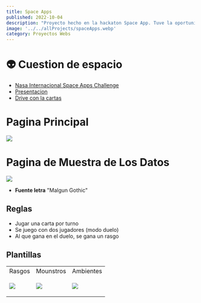 ```yaml
---
title: Space Apps
published: 2022-10-04
description: "Proyecto hecho en la hackaton Space App. Tuve la oportunidad de trabajar con dos compañeros. Nos pudimos distribuir las tareas a corde a pesar de que eramos pocas personas en el grupo, pudimos exponer nuestro proyecto al final de tod y fue un buen fin de semana."
image: '../../allProjects/spaceApps.webp'
category: Proyectos Webs
---
```


# 👽 Cuestion de espacio

- [Nasa Internacional Space Apps Challenge](https://2022.spaceappschallenge.org/challenges/2022-challenges/space-biology-superhero/teams/cuestion-de-espacio/project)
- [Presentacion](https://docs.google.com/presentation/d/1owJP8IoTKpZtDeG0UolIKm6VnmX1VBTz4oB3lYsBAMM/edit#slide=id.gcb9a0b074_1_0)
- [Drive con la cartas](https://drive.google.com/drive/folders/1X7Xbgo0IdRu6H7Q1ddaP2kjalD71kC7I)

# Pagina Principal

<a href="https://cuestion-de-espacio.github.io"><img src="https://user-images.githubusercontent.com/55964635/193591347-2626e551-ec42-48f7-90e2-3d21f7bfc808.png"   /></a>

# Pagina de Muestra de Los Datos

<a href="https://cuestion-de-espacio.github.io/Frontend/#/2"><img src="https://user-images.githubusercontent.com/55964635/193590554-320939f3-5eb3-405f-a62f-8e232464ed4f.png"   /></a>

- **Fuente letra** "Malgun Gothic"

## Reglas
- Jugar una carta por turno
- Se juego con dos jugadores (modo duelo)
- Al que gana en el duelo, se gana un rasgo



## Plantillas

<table>
<tr>
<td> Rasgos</td> <td> Mounstros </td><td> Ambientes </td>
</tr><tr><td>

![](https://user-images.githubusercontent.com/55964635/193648922-55f0715a-cee0-47de-8141-6e652f1b28ea.png)

</td><td>

![](https://user-images.githubusercontent.com/55964635/193649016-57cef9fa-cd3c-463c-9a2f-083bc7416175.png)
 
</td><td>

![](https://user-images.githubusercontent.com/55964635/193649459-38b89a79-c7b8-49c2-b603-bd467dba4c60.png)
 
</td></tr></table>

